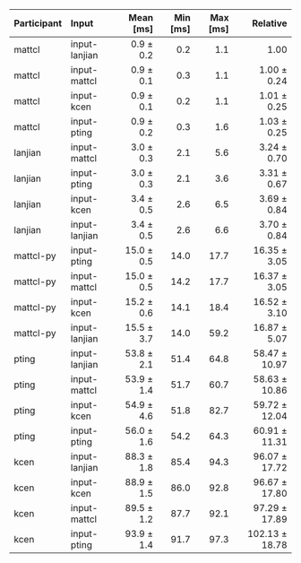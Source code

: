 | Participant | Input | Mean [ms] | Min [ms] | Max [ms] | Relative |
|:---|:---|---:|---:|---:|---:|
| mattcl | input-lanjian | 0.9 ± 0.2 | 0.2 | 1.1 | 1.00 |
| mattcl | input-mattcl | 0.9 ± 0.1 | 0.3 | 1.1 | 1.00 ± 0.24 |
| mattcl | input-kcen | 0.9 ± 0.1 | 0.2 | 1.1 | 1.01 ± 0.25 |
| mattcl | input-pting | 0.9 ± 0.2 | 0.3 | 1.6 | 1.03 ± 0.25 |
| lanjian | input-mattcl | 3.0 ± 0.3 | 2.1 | 5.6 | 3.24 ± 0.70 |
| lanjian | input-pting | 3.0 ± 0.3 | 2.1 | 3.6 | 3.31 ± 0.67 |
| lanjian | input-kcen | 3.4 ± 0.5 | 2.6 | 6.5 | 3.69 ± 0.84 |
| lanjian | input-lanjian | 3.4 ± 0.5 | 2.6 | 6.6 | 3.70 ± 0.84 |
| mattcl-py | input-pting | 15.0 ± 0.5 | 14.0 | 17.7 | 16.35 ± 3.05 |
| mattcl-py | input-mattcl | 15.0 ± 0.5 | 14.2 | 17.7 | 16.37 ± 3.05 |
| mattcl-py | input-kcen | 15.2 ± 0.6 | 14.1 | 18.4 | 16.52 ± 3.10 |
| mattcl-py | input-lanjian | 15.5 ± 3.7 | 14.0 | 59.2 | 16.87 ± 5.07 |
| pting | input-lanjian | 53.8 ± 2.1 | 51.4 | 64.8 | 58.47 ± 10.97 |
| pting | input-mattcl | 53.9 ± 1.4 | 51.7 | 60.7 | 58.63 ± 10.86 |
| pting | input-kcen | 54.9 ± 4.6 | 51.8 | 82.7 | 59.72 ± 12.04 |
| pting | input-pting | 56.0 ± 1.6 | 54.2 | 64.3 | 60.91 ± 11.31 |
| kcen | input-lanjian | 88.3 ± 1.8 | 85.4 | 94.3 | 96.07 ± 17.72 |
| kcen | input-kcen | 88.9 ± 1.5 | 86.0 | 92.8 | 96.67 ± 17.80 |
| kcen | input-mattcl | 89.5 ± 1.2 | 87.7 | 92.1 | 97.29 ± 17.89 |
| kcen | input-pting | 93.9 ± 1.4 | 91.7 | 97.3 | 102.13 ± 18.78 |
